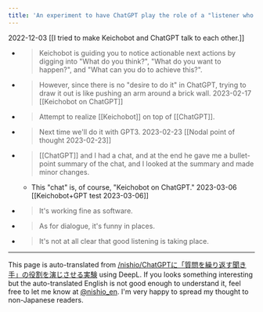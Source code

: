```yaml
---
title: 'An experiment to have ChatGPT play the role of a "listener who repeats a question".'
---
```


2022-12-03  [[I tried to make Keichobot and ChatGPT talk to each other.]]
- > Keichobot is guiding you to notice actionable next actions by digging into "What do you think?", "What do you want to happen?", and "What can you do to achieve this?".
- > However, since there is no "desire to do it" in ChatGPT, trying to draw it out is like pushing an arm around a brick wall.
2023-02-17 [[Keichobot on ChatGPT]]
- > Attempt to realize [[Keichobot]] on top of [[ChatGPT]].
- > Next time we'll do it with GPT3.
2023-02-23  [[Nodal point of thought 2023-02-23]]
- > [[ChatGPT]] and I had a chat, and at the end he gave me a bullet-point summary of the chat, and I looked at the summary and made minor changes.
    - This "chat" is, of course, "Keichobot on ChatGPT."
2023-03-06  [[Keichobot+GPT test 2023-03-06]]
- > It's working fine as software.
- > As for dialogue, it's funny in places.
- > It's not at all clear that good listening is taking place.

---
This page is auto-translated from [/nishio/ChatGPTに「質問を繰り返す聞き手」の役割を演じさせる実験](https://scrapbox.io/nishio/ChatGPTに「質問を繰り返す聞き手」の役割を演じさせる実験) using DeepL. If you looks something interesting but the auto-translated English is not good enough to understand it, feel free to let me know at [@nishio_en](https://twitter.com/nishio_en). I'm very happy to spread my thought to non-Japanese readers.